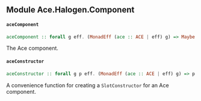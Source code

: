 ## Module Ace.Halogen.Component

#### `aceComponent`

``` purescript
aceComponent :: forall g eff. (MonadEff (ace :: ACE | eff) g) => Maybe String -> Component AceState AceQuery g
```

The Ace component.

#### `aceConstructor`

``` purescript
aceConstructor :: forall g p eff. (MonadEff (ace :: ACE | eff) g) => p -> Maybe String -> SlotConstructor AceState AceQuery g p
```

A convenience function for creating a `SlotConstructor` for an Ace
component.


